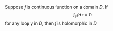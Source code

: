 Suppose $f$ is continuous function on a domain $D$. If
$$\int^{}_{\gamma}f d{z}=0 $$ for any loop $\gamma$ in $D$, then $f$ is holomorphic in $D$
